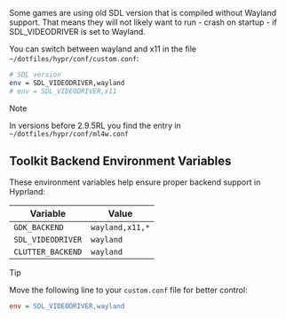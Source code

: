 Some games are using old SDL version that is compiled without Wayland support. That means they will not likely want to run - crash on startup - if SDL_VIDEODRIVER is set to Wayland.

You can switch between wayland and x11 in the file `~/dotfiles/hypr/conf/custom.conf`: 

```sh
# SDL version
env = SDL_VIDEODRIVER,wayland
# env = SDL_VIDEODRIVER,x11
```

> [!NOTE]
> In versions before 2.9.5RL you find the entry in `~/dotfiles/hypr/conf/ml4w.conf`

## Toolkit Backend Environment Variables

These environment variables help ensure proper backend support in Hyprland:

| Variable | Value |
|----------|-------|
| `GDK_BACKEND` | `wayland,x11,*` |
| `SDL_VIDEODRIVER` | `wayland` |
| `CLUTTER_BACKEND` | `wayland` |

> [!TIP]  
> Move the following line to your `custom.conf` file for better control:
>
> ```ini
> env = SDL_VIDEODRIVER,wayland
> ```



